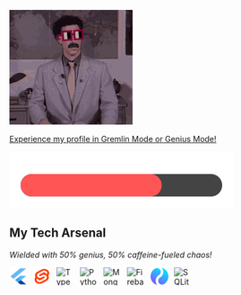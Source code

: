 ![Centinol Gremlin](https://raw.githubusercontent.com/Centinol-alt/Centinol-alt/main/pfp-gif.gif)

[Experience my profile in Gremlin Mode or Genius Mode!](https://centinol-alt.github.io/theme-switcher/)

![Chaos Meter](chaos-meter/chaos-meter.svg)

## My Tech Arsenal  
*Wielded with 50% genius, 50% caffeine-fueled chaos!*  
<div style="display: flex; gap: 10px; flex-wrap: wrap;">
  <img src="https://raw.githubusercontent.com/dnfield/flutter_svg/7d374d7107561cbd906d7c0ca26fef02cc01e7c8/example/assets/flutter_logo.svg?sanitize=true" alt="Flutter" width="32" height="32" title="Flutter">
  <img src="https://raw.githubusercontent.com/sveltejs/branding/master/svelte-logo.svg" alt="Svelte" width="32" height="32" title="Svelte">
  <img src="https://cdn.worldvectorlogo.com/logos/typescript.svg" alt="TypeScript" width="32" height="32" title="TypeScript">
  <img src="https://s3.dualstack.us-east-2.amazonaws.com/pythondotorg-assets/media/community/logos/python-logo-only.png" alt="Python" width="32" height="32" title="Python">
  <img src="https://www.svgrepo.com/show/331488/mongodb.svg" alt="MongoDB" width="32" height="32" title="MongoDB">
  <img src="https://www.svgrepo.com/show/353735/firebase.svg" alt="Firebase" width="32" height="32" title="Firebase">
  <img src="https://raw.githubusercontent.com/centinol-alt/centinol-alt/main/assets/isar-icon.svg" alt="IsarDB" width="32" height="32" title="IsarDB">
  <img src="https://www.svgrepo.com/show/374094/sqlite.svg" alt="SQLite" width="32" height="32" title="SQLite">
</div>
